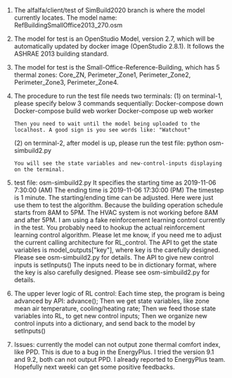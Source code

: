 1. The alfalfa/client/test of SimBuild2020 branch is where the model currently locates. 
   The model name: RefBuildingSmallOffice2013_270.osm
2. The model for test is an OpenStudio Model, version 2.7, which will be 
   automatically updated by docker image (OpenStudio 2.8.1). 
   It follows the ASHRAE 2013 building standard.
3. The model for test is the Small-Office-Reference-Building, which has 5 
   thermal zones: Core_ZN, Perimeter_Zone1, Perimeter_Zone2, Perimeter_Zone3,
                  Perimeter_Zone4. 
4. The procedure to run the test file needs two terminals:
   (1) on terminal-1, please specify below 3 commands sequentially: 
       Docker-compose down
       Docker-compose build web worker
       Docker-compose up web worker
 
       Then you need to wait until the model being uploaded to the localhost. A good sign is you see words like: "Watchout"

   (2) on terminal-2, after model is up, please run the test file:
       python osm-simbuild2.py

       You will see the state variables and new-control-inputs displaying on the terminal.
   
5. test file: osm-simbuild2.py
   It specifies the starting time as 2019-11-06 7:30:00 (AM)
   The ending time is 2019-11-06 17:30:00 (PM) 
   The timestep is 1 minute.
   The starting/ending time can be adjusted. Here were just use them to test the algorithm. Because the building operation schedule starts from 8AM to 5PM. The HVAC system is not working before 8AM and after 5PM. 
   I am using a fake reinforcement learning control currently in the test. You probably need to hookup the actual reinforcement learning control algorithm. Please let me know, if you need me to adjust the current calling architecture for RL_control.
   The API to get the state variables is model_outputs["key"], where key is the carefully designed. Please see osm-simbuild2.py for details.
   The API to give new control inputs is setInputs()
   The inputs need to be in dictionary format, where the key is also carefully designed. Please see osm-simbuild2.py for details.

6. The upper lever logic of RL control:
   Each time step, the program is being advanced by API: advance();
   Then we get state variables, like zone mean air temperature, cooling/heating rate; 
   Then we feed those state variables into RL, to get new control inputs;
   Then we organize new control inputs into a dictionary, and send back to the model by setInputs()
   
7. Issues: currently the model can not output zone thermal comfort index, like PPD. This is due to a bug in the EnergyPlus. I tried the version 9.1 and 9.2, both can not output PPD. I already reported to EnergyPlus team. Hopefully next weeki can get some positive feedbacks. 

